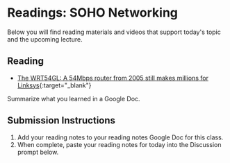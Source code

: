 # Readings: SOHO Networking

Below you will find reading materials and videos that support today's topic and the upcoming lecture.

## Reading

- [The WRT54GL: A 54Mbps router from 2005 still makes millions for Linksys](https://arstechnica.com/information-technology/2016/07/the-wrt54gl-a-54mbps-router-from-2005-still-makes-millions-for-linksys/){:target="_blank"}

Summarize what you learned in a Google Doc.

## Submission Instructions

1. Add your reading notes to your reading notes Google Doc for this class.
1. When complete, paste your reading notes for today into the Discussion prompt below.
